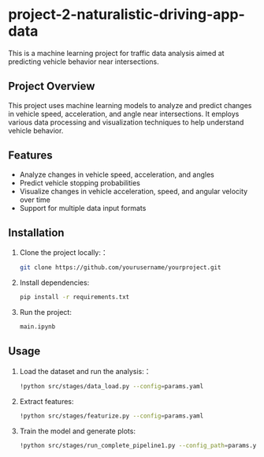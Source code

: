# project-2-naturalistic-driving-app-data

This is a machine learning project for traffic data analysis aimed at predicting vehicle behavior near intersections.

## Project Overview

This project uses machine learning models to analyze and predict changes in vehicle speed, acceleration, and angle near intersections. It employs various data processing and visualization techniques to help understand vehicle behavior.

## Features

- Analyze changes in vehicle speed, acceleration, and angles
- Predict vehicle stopping probabilities
- Visualize changes in vehicle acceleration, speed, and angular velocity over time
- Support for multiple data input formats

## Installation

1. Clone the project locally:：
   ```bash
   git clone https://github.com/yourusername/yourproject.git
   ```
   
2. Install dependencies:
   
   ```bash
   pip install -r requirements.txt
   ```

3. Run the project:

   ```bash
   main.ipynb
   ```

## Usage

1. Load the dataset and run the analysis:：

   ```bash
   !python src/stages/data_load.py --config=params.yaml
   ```

2. Extract features:

   ```bash
   !python src/stages/featurize.py --config=params.yaml
   ```

3. Train the model and generate plots:

   ```bash
   !python src/stages/run_complete_pipeline1.py --config_path=params.yaml --save_dir=output
   ```

   

